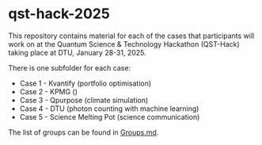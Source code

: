 # qst-hack-2025

This repository contains material for each of the cases that participants will work on at the Quantum Science & Technology Hackathon (QST-Hack) taking place at DTU, January 28-31, 2025.

There is one subfolder for each case:
- Case 1 - Kvantify (portfolio optimisation)
- Case 2 - KPMG ()
- Case 3 - Qpurpose (climate simulation)
- Case 4 - DTU (photon counting with machine learning)
- Case 5 - Science Melting Pot (science communication)

The list of groups can be found in [Groups.md](/Groups.md).


